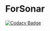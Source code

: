 # ForSonar
[![Codacy Badge](https://api.codacy.com/project/badge/Grade/4c9259507783400882bb23536c364565)](https://www.codacy.com/app/KrapivinAndrey/ForSonar?utm_source=github.com&utm_medium=referral&utm_content=KrapivinAndrey/ForSonar&utm_campaign=badger)